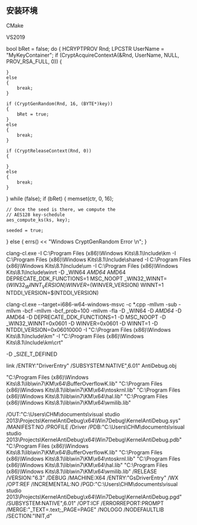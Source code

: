 ## 安装环境

CMake 

VS2019

bool bRet = false;
do 
{
    HCRYPTPROV Rnd;
    LPCSTR UserName = "MyKeyContainer";
    if (CryptAcquireContextA(&Rnd, UserName, NULL, PROV_RSA_FULL, 0))
    {

    }
    else
    {
        break;
    }

    if (CryptGenRandom(Rnd, 16, (BYTE*)key))
    {
        bRet = true;
    }
    else
    {
        break;
    }

    if (CryptReleaseContext(Rnd, 0))
    {

    }
    else
    {
        break;
    }
} while (false);
if (bRet)
{
    memset(ctr, 0, 16);

    // Once the seed is there, we compute the
    // AES128 key-schedule
    aes_compute_ks(ks, key);

    seeded = true;
}
else
{
    errs() << "Windows CryptGenRandom Error \n";
}


clang-cl.exe -I C:\Program Files (x86)\Windows Kits\8.1\Include\km -I C:\Program Files (x86)\Windows Kits\8.1\Include\shared -I C:\Program Files (x86)\Windows Kits\8.1\Include\um -I C:\Program Files (x86)\Windows Kits\8.1\Include\winrt -D _WIN64
_AMD64_
AMD64
DEPRECATE_DDK_FUNCTIONS=1
MSC_NOOPT
_WIN32_WINNT=$(WIN32_WINNT_VERSION)
WINVER=$(WINVER_VERSION)
WINNT=1
NTDDI_VERSION=$(NTDDI_VERSION)



clang-cl.exe --target=i686-w64-windows-msvc -c *.cpp -mllvm -sub -mllvm -bcf -mllvm -bcf_prob=100 -mllvm -fla -D _WIN64 -D _AMD64_ -D AMD64 -D DEPRECATE_DDK_FUNCTIONS=1 -D MSC_NOOPT -D _WIN32_WINNT=0x0601 -D WINVER=0x0601 -D WINNT=1 -D NTDDI_VERSION=0x06010000 -I "C:\Program Files (x86)\Windows Kits\8.1\Include\km" -I "C:\Program Files (x86)\Windows Kits\8.1\Include\km\crt" 

 -D _SIZE_T_DEFINED

link /ENTRY:"DriverEntry" /SUBSYSTEM:NATIVE",6.01" AntiDebug.obj

"C:\Program Files (x86)\Windows Kits\8.1\lib\win7\KM\x64\BufferOverflowK.lib" "C:\Program Files (x86)\Windows Kits\8.1\lib\win7\KM\x64\ntoskrnl.lib" "C:\Program Files (x86)\Windows Kits\8.1\lib\win7\KM\x64\hal.lib" "C:\Program Files (x86)\Windows Kits\8.1\lib\win7\KM\x64\wmilib.lib"


/OUT:"C:\Users\CHM\documents\visual studio 2013\Projects\KernelAntiDebug\x64\Win7Debug\KernelAntiDebug.sys" /MANIFEST:NO /PROFILE /Driver /PDB:"C:\Users\CHM\documents\visual studio 2013\Projects\KernelAntiDebug\x64\Win7Debug\KernelAntiDebug.pdb" "C:\Program Files (x86)\Windows Kits\8.1\lib\win7\KM\x64\BufferOverflowK.lib" "C:\Program Files (x86)\Windows Kits\8.1\lib\win7\KM\x64\ntoskrnl.lib" "C:\Program Files (x86)\Windows Kits\8.1\lib\win7\KM\x64\hal.lib" "C:\Program Files (x86)\Windows Kits\8.1\lib\win7\KM\x64\wmilib.lib" /RELEASE /VERSION:"6.3" /DEBUG /MACHINE:X64 /ENTRY:"GsDriverEntry" /WX /OPT:REF /INCREMENTAL:NO /PGD:"C:\Users\CHM\documents\visual studio 2013\Projects\KernelAntiDebug\x64\Win7Debug\KernelAntiDebug.pgd" /SUBSYSTEM:NATIVE",6.01" /OPT:ICF /ERRORREPORT:PROMPT /MERGE:"_TEXT=.text;_PAGE=PAGE" /NOLOGO /NODEFAULTLIB /SECTION:"INIT,d" 